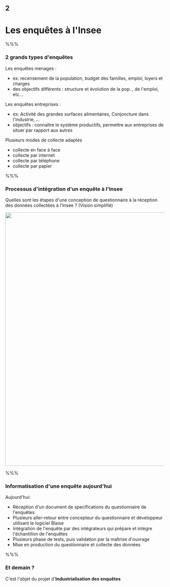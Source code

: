 <!-- .slide: data-background-image="images/ensai.png" data-background-size="600px" class="chapter" -->

## 2

<h1>Les enquêtes à l'Insee</h1>

%%%

<!-- .slide: class="slide" data-background-image="images/ensai.png" data-background-size="600px" -->

### 2 grands types d'enquêtes

Les enquêtes ménages :

- ex: recensement de la population, budget des familles, emploi, loyers et charges
- des objectifs différents : structure et évolution de la pop. , de l'emploi, etc...

Les enquêtes entreprises :

- ex: Activité des grandes surfaces alimentaires, Conjoncture dans l'industrie, ...
- objectifs : connaître le système productifs, permettre aux entreprises de situer par rapport aux autres

Plusieurs modes de collecte adaptés

- collecte en face à face
- collecte par internet
- collecte par téléphone
- collecte par papier

%%%

<!-- .slide: data-background-image="images/ensai.png" data-background-size="600px" class="slide" -->

### Processus d'intégration d'un enquête à l'Insee

Quelles sont les étapes d'une conception de questionnaire à la réception des données collectées à l'Insee ? (Vision simplifié)

<div class="center">
	<img src="images/processus.png" width="800px" />
</div>

%%%

<!-- .slide: data-background-image="images/ensai.png" data-background-size="600px" class="slide" -->

### Informatisation d'une enquête aujourd'hui

Aujourd'hui:

- Réception d'un document de specifications du questionnaire de l'enquêtes
- Plusieurs aller-retour entre concepteur du questionnaire et développeur utilisant le logiciel Blaise
- Intégration de l'enquête par des intégrateurs qui prépare et intègre l'échantillon de l'enquêtes
- Plusieurs phase de tests, puis validation par la maîtrise d'ouvrage
- Mise en production du questionnaire et collecte des données

%%%

<!-- .slide: class="slide" data-background-image="images/ensai.png" data-background-size="600px" -->

### Et demain ?

C'est l'objet du projet d'**Industrialisation des enquêtes**

